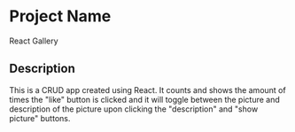 # Project Name

React Gallery

## Description

This is a CRUD app created using React. It counts and shows the amount of times the "like" button is clicked and it will toggle between the picture and description of the picture upon clicking the "description" and "show picture" buttons.